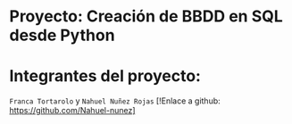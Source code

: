 # Proyecto: Creación de BBDD en SQL desde Python

# Integrantes del proyecto:

`Franca Tortarolo` y `Nahuel Nuñez Rojas` [!Enlace a github: https://github.com/Nahuel-nunez]